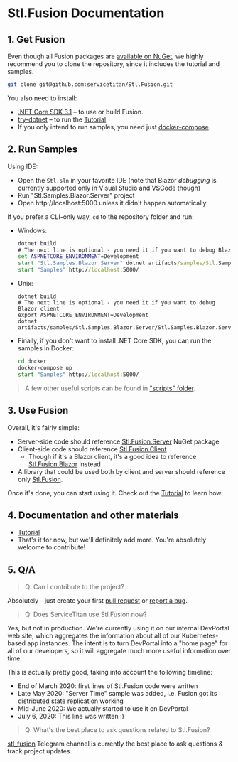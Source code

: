 # Stl.Fusion Documentation

## 1. Get Fusion

Even though all Fusion packages are 
[available on NuGet](https://www.nuget.org/packages?q=Owner%3Aservicetitan+Tags%3Astl_fusion),
we highly recommend you to clone the repository, since it includes
the tutorial and samples.

```bash
git clone git@github.com:servicetitan/Stl.Fusion.git
```

You also need to install:
- [.NET Core SDK 3.1](https://dotnet.microsoft.com/download) 
  &ndash; to use or build Fusion. 
- [try-dotnet](https://github.com/dotnet/try/blob/master/DotNetTryLocal.md) 
  &ndash; to run the [Tutorial](tutorial/README.md).
- If you only intend to run samples, you need just 
  [docker-compose](https://docs.docker.com/compose/install/). 

## 2. Run Samples

Using IDE:
* Open the `Stl.sln` in your favorite IDE
(note that Blazor *debugging* is currently supported only in Visual Studio and VSCode though)
* Run "Stl.Samples.Blazor.Server" project
* Open http://localhost:5000 unless it didn't happen automatically.

If you prefer a CLI-only way, `cd` to the repository folder and run:

*   Windows:
    ```cmd
    dotnet build
    # The next line is optional - you need it if you want to debug Blazor client
    set ASPNETCORE_ENVIRONMENT=Development
    start "Stl.Samples.Blazor.Server" dotnet artifacts/samples/Stl.Samples.Blazor.Server/Stl.Samples.Blazor.Server.dll
    start "Samples" http://localhost:5000/
    ``` 
*   Unix:
    ```
    dotnet build
    # The next line is optional - you need it if you want to debug Blazor client
    export ASPNETCORE_ENVIRONMENT=Development
    dotnet artifacts/samples/Stl.Samples.Blazor.Server/Stl.Samples.Blazor.Server.dll
    ```
*   Finally, if you don't want to install .NET Core SDK, you can run the samples 
    in Docker:
    ```cmd
    cd docker
    docker-compose up 
    start "Samples" http://localhost:5000/
    ```

> A few other useful scripts can be found in 
> ["scripts" folder](https://github.com/servicetitan/Stl/tree/master/scripts).

## 3. Use Fusion

Overall, it's fairly simple:
* Server-side code should reference 
  [Stl.Fusion.Server](https://www.nuget.org/packages/Stl.Fusion.Server/) NuGet package
* Client-side code should reference
  [Stl.Fusion.Client](https://www.nuget.org/packages/Stl.Fusion.Client/)
  * Though if it's a Blazor client, it's a good idea to reference 
    [Stl.Fusion.Blazor](https://www.nuget.org/packages/Stl.Fusion.Blazor/) instead
* A library that could be used both by client and server should reference only 
  [Stl.Fusion](https://www.nuget.org/packages/Stl.Fusion/). 

Once it's done, you can start using it. 
Check out the [Tutorial](tutorial/README.md) to learn how.

## 4. Documentation and other materials

* [Tutorial](tutorial/README.md)
* That's it for now, but we'll definitely add more. 
  You're absolutely welcome to contribute!

## 5. Q/A

> Q: Can I contribute to the project?

Absolutely - just create your first 
[pull request](https://github.com/servicetitan/Stl/pulls) or 
[report a bug](https://github.com/servicetitan/Stl/issues).

> Q: Does ServiceTitan use Stl.Fusion now?

Yes, but not in production. We're currently using it on our internal DevPortal web site, 
which aggregates the information about all of our Kubernetes-based app instances.
The intent is to turn DevPortal into a "home page" for all of our developers, 
so it will aggregate much more useful information over time.

This is actually pretty good, taking into account the following timeline:
* End of March 2020: first lines of Stl.Fusion code were written
* Late May 2020: "Server Time" sample was added, i.e. Fusion got its 
  distributed state replication working
* Mid-June 2020: We actually started to use it on DevPortal
* July 6, 2020: This line was written :)    
  
> Q: What's the best place to ask questions related to Stl.Fusion?

[stl_fusion](https://t.me/stl_fusion) Telegram channel is currently the best 
place to ask questions & track project updates. 
